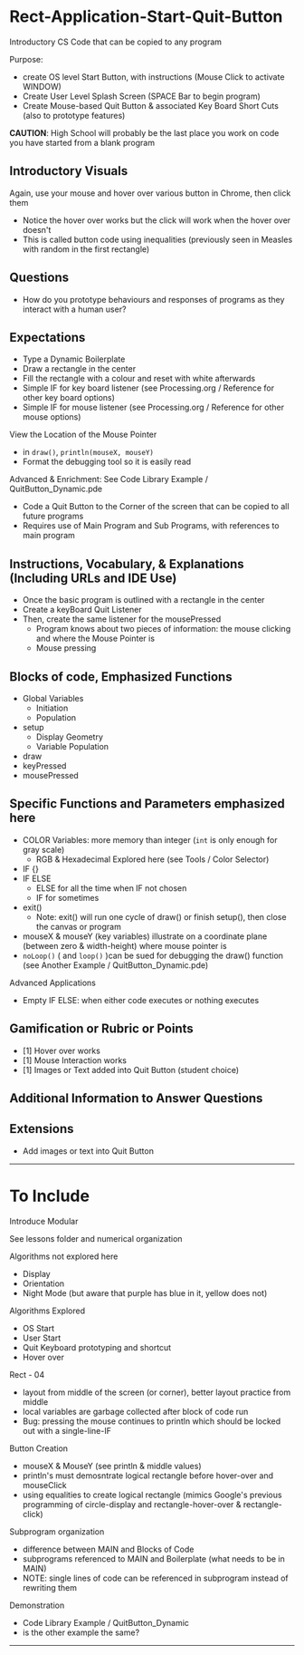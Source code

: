 # Rect-Application-Start-Quit-Button
Introductory CS Code that can be copied to any program

Purpose:
- create OS level Start Button, with instructions (Mouse Click to activate WINDOW)
- Create User Level Splash Screen (SPACE Bar to begin program)
- Create Mouse-based Quit Button & associated Key Board Short Cuts (also to prototype features)

**CAUTION**: High School will probably be the last place you work on code you have started from a blank program

## Introductory Visuals
Again, use your mouse and hover over various button in Chrome, then click them
- Notice the hover over works but the click will work when the hover over doesn't
- This is called button code using inequalities (previously seen in Measles with random in the first rectangle)

## Questions
- How do you prototype behaviours and responses of programs as they interact with a human user?

## Expectations
- Type a Dynamic Boilerplate
- Draw a rectangle in the center
- Fill the rectangle with a colour and reset with white afterwards
- Simple IF for key board listener (see Processing.org / Reference for other key board options)
- Simple IF for mouse listener (see Processing.org / Reference for other mouse options)

View the Location of the Mouse Pointer
- in `draw()`, `println(mouseX, mouseY)`
- Format the debugging tool so it is easily read

Advanced & Enrichment: See Code Library Example / QuitButton_Dynamic.pde
- Code a Quit Button to the Corner of the screen that can be copied to all future programs
- Requires use of Main Program and Sub Programs, with references to main program

## Instructions, Vocabulary, & Explanations (Including URLs and IDE Use)
- Once the basic program is outlined with a rectangle in the center
- Create a keyBoard Quit Listener
- Then, create the same listener for the mousePressed
  - Program knows about two pieces of information: the mouse clicking and where the Mouse Pointer is
  - Mouse pressing

## Blocks of code, Emphasized Functions
- Global Variables
  - Initiation
  - Population
- setup
  - Display Geometry
  - Variable Population
- draw
- keyPressed
- mousePressed

## Specific Functions and Parameters emphasized here
- COLOR Variables: more memory than integer (`int` is only enough for gray scale)
  - RGB & Hexadecimal Explored here (see Tools / Color Selector)
- IF {}
- IF ELSE
  - ELSE for all the time when IF not chosen
  - IF for sometimes
- exit()
  - Note: exit() will run one cycle of draw() or finish setup(), then close the canvas or program
- mouseX & mouseY (key variables) illustrate on a coordinate plane (between zero & width-height) where mouse pointer is
- `noLoop()` ( and `loop()` )can be sued for debugging the draw() function (see Another Example / QuitButton_Dynamic.pde)

Advanced Applications
- Empty IF ELSE: when either code executes or nothing executes

## Gamification or Rubric or Points
- [1] Hover over works
- [1] Mouse Interaction works
- [1] Images or Text added into Quit Button (student choice)

## Additional Information to Answer Questions

## Extensions
- Add images or text into Quit Button

---

# To Include

Introduce Modular

See lessons folder and numerical organization

Algorithms not explored here
- Display
- Orientation
- Night Mode (but aware that purple has blue in it, yellow does not)

Algorithms Explored
- OS Start
- User Start
- Quit Keyboard prototyping and shortcut
- Hover over

Rect - 04
- layout from middle of the screen (or corner), better layout practice from middle
- local variables are garbage collected after block of code run
- Bug: pressing the mouse continues to println which should be locked out with a single-line-IF

Button Creation
- mouseX & MouseY (see println & middle values)
- println's must demosntrate logical rectangle before hover-over and mouseClick
- using equalities to create logical rectangle (mimics Google's previous programming of circle-display and rectangle-hover-over & rectangle-click)

Subprogram organization
- difference between MAIN and Blocks of Code
- subprograms referenced to MAIN and Boilerplate (what needs to be in MAIN)
- NOTE: single lines of code can be referenced in subprogram instead of rewriting them

Demonstration
- Code Library Example / QuitButton_Dynamic
- is the other example the same?

---
